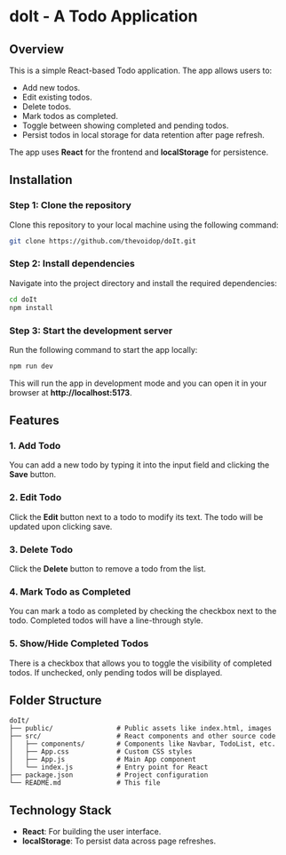 # doIt - A Todo Application

## Overview

This is a simple React-based Todo application. The app allows users to:
- Add new todos.
- Edit existing todos.
- Delete todos.
- Mark todos as completed.
- Toggle between showing completed and pending todos.
- Persist todos in local storage for data retention after page refresh.

The app uses **React** for the frontend and **localStorage** for persistence.

## Installation

### Step 1: Clone the repository

Clone this repository to your local machine using the following command:

```bash
git clone https://github.com/thevoidop/doIt.git
```

### Step 2: Install dependencies

Navigate into the project directory and install the required dependencies:

```bash
cd doIt
npm install
```

### Step 3: Start the development server

Run the following command to start the app locally:

```bash
npm run dev
```

This will run the app in development mode and you can open it in your browser at **http://localhost:5173**.

## Features

### 1. Add Todo

You can add a new todo by typing it into the input field and clicking the **Save** button.

### 2. Edit Todo

Click the **Edit** button next to a todo to modify its text. The todo will be updated upon clicking save.

### 3. Delete Todo

Click the **Delete** button to remove a todo from the list.

### 4. Mark Todo as Completed

You can mark a todo as completed by checking the checkbox next to the todo. Completed todos will have a line-through style.

### 5. Show/Hide Completed Todos

There is a checkbox that allows you to toggle the visibility of completed todos. If unchecked, only pending todos will be displayed.

## Folder Structure

```
doIt/
├── public/                # Public assets like index.html, images
├── src/                   # React components and other source code
│   ├── components/        # Components like Navbar, TodoList, etc.
│   ├── App.css            # Custom CSS styles
│   ├── App.js             # Main App component
│   └── index.js           # Entry point for React
├── package.json           # Project configuration
└── README.md              # This file
```

## Technology Stack

- **React**: For building the user interface.
- **localStorage**: To persist data across page refreshes.
